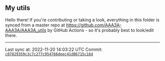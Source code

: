 ## My utils

Hello there! If you're contributing or taking a look, everything in this folder
is synced from a master repo at https://github.com/AAA3A-AAA3A/AAA3A_utils by GitHub Actions -
so it's probably best to look/edit there.

---

Last sync at: 2022-11-20 14:03:22 UTC
Commit: [`c07829359c3c7c277c954766deec41d06715c16d`](https://github.com/AAA3A-AAA3A/AAA3A_utils/commit/c07829359c3c7c277c954766deec41d06715c16d)
